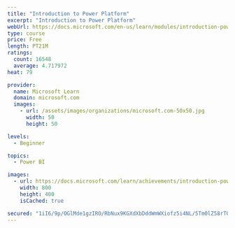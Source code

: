 ```yaml
---
title: "Introduction to Power Platform"
excerpt: "Introduction to Power Platform"
webUrl: https://docs.microsoft.com/en-us/learn/modules/introduction-power-platform/
type: course
price: Free
length: PT21M
ratings:
  count: 16548
  average: 4.717972
heat: 79

provider:
  name: Microsoft Learn
  domain: microsoft.com
  images:
    - url: /assets/images/organizations/microsoft.com-50x50.jpg
      width: 50
      height: 50

levels:
  - Beginner

topics:
  - Power BI

images:
  - url: https://docs.microsoft.com/learn/achievements/introduction-power-platform-social.png
    width: 800
    height: 400
    isCached: true

secured: "1iI6/9p/OGlMde1gzIRO/RbNux9KGXdXbDddWmWXiofz5i4NL/5Tm0lZ58rTOdtbnR75kO/I2vcL1aOjO9Cox0Hj5DgdfxlipXPXi/tpxkBagZ/TKd9WZSoixht4kyCVrx+zLRw0JS/N1B9BMunRt8eIb//K791GfdqFRLO3r+oEYpK/MkTw40UNppDsBjsRVe46zt00TTmPTmoHgxJZnqvXNZZuweoqJR9OTUw2R3+h2MiWjhxxCMhecYoRWJrX9Tbef+AtMOfM6zRRlAQ8CUVUsbGM3DesU2UQvz5RiG0tIxuV6Fx9IXXXcLQ3Hg/9yrzNqdyvHbimietZdNB+PnBMDMQb9i00D1+sTOxcjzrq+zUBUxD7gIVKh0vfnYVkcTWaEfllsX+ZNkLVRH/PhHhpDfqRa6dhmX++Xxqae7zCp3X4SunZlsySH7WkNa90;gGw5BMgtneE0c5U6TuV+TQ=="
---
```


